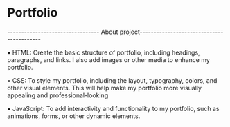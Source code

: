 # Portfolio
--------------------------------- About project------------------------------------------



• HTML: Create the basic structure of portfolio, including headings, paragraphs, and links. I also add images or other
media to enhance my portfolio.

• CSS: To style my portfolio, including the layout, typography, colors, and other visual elements. This will help make my
portfolio more visually appealing and professional-looking

• JavaScript: To add interactivity and functionality to my portfolio, such as animations, forms, or other dynamic
elements.
